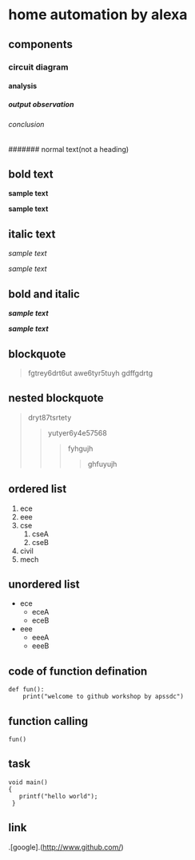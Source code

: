 # home automation by alexa
## components
### circuit diagram
#### analysis
##### output observation
###### conclusion
####### normal text(not a heading)
## bold text
**sample text**

__sample text__
## italic text
*sample text*

_sample text_
## bold and italic
**_sample text_**

__*sample text*__
## blockquote
> fgtrey6drt6ut
awe6tyr5tuyh
gdffgdrtg
## nested blockquote
> dryt87tsrtety
>> yutyer6y4e57568
>>> fyhgujh
>>>> ghfuyujh
## ordered list
1. ece
2. eee
3. cse
   1. cseA
   2. cseB
4. civil
5. mech
## unordered list
- ece
    * eceA
    * eceB
- eee
    + eeeA
    + eeeB
## code of function defination 
```
def fun():
    print("welcome to github workshop by apssdc")
 ```
 ## function calling
 `
 fun()
 `
## task
```
void main()
{
   printf("hello world");
 }
 ```
## link 
.[google].(http://www.github.com/)

